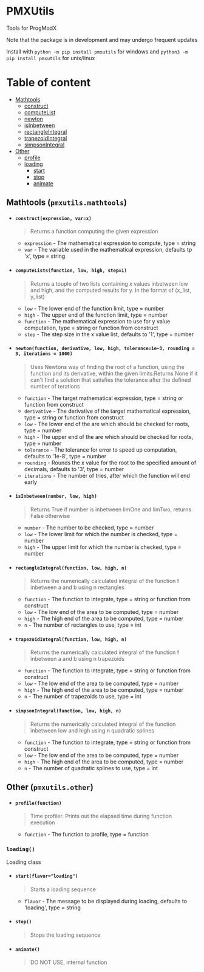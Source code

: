 # PMXUtils

Tools for ProgModX

Note that the package is in development and may undergo frequent updates

Install with `python -m pip install pmxutils` for windows and `python3 -m pip install pmxutils` for unix/linux

# Table of content
* [Mathtools](https://github.com/Areskiko/pmxutils/blob/master/README.md#mathtools-pmxutilsmathtools)
  * [construct](https://github.com/Areskiko/pmxutils/blob/master/README.md#constructexpression-varx)
  * [computeList](https://github.com/Areskiko/pmxutils/blob/master/README.md#computelistsfunction-low-high-step1)
  * [newton](https://github.com/Areskiko/pmxutils/blob/master/README.md#newtonfunction-derivative-low-high-tolerance1e-8-rounding--3-iterations--1000)
  * [isInbetween](https://github.com/Areskiko/pmxutils/blob/master/README.md#isinbetweennumber-low-high)
  * [rectangleIntegral](https://github.com/Areskiko/pmxutils/blob/master/README.md#rectangleintegralf-a-b-n)
  * [trapezoidIntegral](https://github.com/Areskiko/pmxutils/blob/master/README.md#trapezoidintegralf-a-b-n)
  * [simpsonIntegral](https://github.com/Areskiko/pmxutils/blob/master/README.md#trapezoidintegralf-a-b-n)
* [Other](https://github.com/Areskiko/pmxutils/blob/master/README.md#other-pmxutilsother)
  * [profile](https://github.com/Areskiko/pmxutils/blob/master/README.md#profilefunction)
  * [loading](https://github.com/Areskiko/pmxutils/blob/master/README.md#loading)
    * [start](https://github.com/Areskiko/pmxutils/blob/master/README.md#startflavorloading)
    * [stop](https://github.com/Areskiko/pmxutils/blob/master/README.md#stop)
    * [animate](https://github.com/Areskiko/pmxutils/blob/master/README.md#animate)

## Mathtools (`pmxutils.mathtools`)

* #### `construct(expression, var=x)`
    >Returns a function computing the given expression
    
    * `expression` - The mathematical expression to compute, type = string
    * `var` - The variable used in the mathematical expression, defaults tp 'x', type = string

* #### `computeLists(function, low, high, step=1)`
    >Returns a touple of two lists containing x values inbetween low and high, and the computed results for y. In the format of (x_list, y_list)
    
    * `low` - The lower end of the function limit, type = number
    * `high` - The upper end of the function limit, type = number
    * `function` - The mathematical expression to use for y value computation, type = string or function from construct
    * `step` - The step size in the x value list, defaults to '1', type = number

* #### `newton(function, derivative, low, high, tolerance=1e-8, rounding = 3, iterations = 1000)`
    >Uses Newtons way of finding the root of a function, using the function and its derivative, within the given limits.Returns None if it can't find a solution that satisfies the tolerance after the defined number of terations
    
    * `function` - The target mathematical expression, type = string or function from construct
    * `derivative` - The derivative of the target mathematical expression, type = string or function from construct
    * `low` - The lower end of the are which should be checked for roots, type = number
    * `high` - The upper end of the are which should be checked for roots, type = number
    * `tolerance` - The tolerance for error to speed up computation, defaults to '1e-8', type = number
    * `rounding` - Rounds the x value for the root to the specified amount of decimals, defaults to '3', type = number
    * `iterations` - The number of tries, after which the function will end early

* #### `isInbetween(number, low, high)`
    >Returns True if number is inbetween limOne and limTwo, returns False otherwise
    
    * `number` - The number to be checked, type = number
    * `low` - The lower limit for which the number is checked, type = number
    * `high` - The upper limit for which the number is checked, type = number

* #### `rectangleIntegral(function, low, high, n)`
    >Returns the numerically calculated integral of the function f inbetween a and b using n rectangles

    * `function` - The function to integrate, type = string or function from construct
    * `low` - The low end of the area to be computed, type = number
    * `high` - The high end of the area to be computed, type = number
    * `n` - The number of rectangles to use, type = int

* #### `trapezoidIntegral(function, low, high, n)`
    >Returns the numerically calculated integral of the function f inbetween a and b using n trapezoids

    * `function` - The function to integrate, type = string or function from construct
    * `low` - The low end of the area to be computed, type = number
    * `high` - The high end of the area to be computed, type = number
    * `n` - The number of trapezoids to use, type = int

* #### `simpsonIntegral(function, low, high, n)`
    >Returns the numerically calculated integral of the function inbetween low and high using n quadratic splines

    * `function` - The function to integrate, type = string or function from construct
    * `low` - The low end of the area to be computed, type = number
    * `high` - The high end of the area to be computed, type = number
    * `n` - The number of quadratic splines to use, type = int

## Other (`pmxutils.other`)

* #### `profile(function)`
    >Time profiler. Prints out the elapsed time during function execution

    * `function` - The function to profile, type = function

### `loading()`
Loading class
    
* #### `start(flavor="loading")`
    >Starts a loading sequence
        
    * `flavor` - The message to be displayed during loading, defaults to 'loading', type = string
* #### `stop()`
    >Stops the loading sequence
        
* #### `animate()`
    >DO NOT USE, internal function
